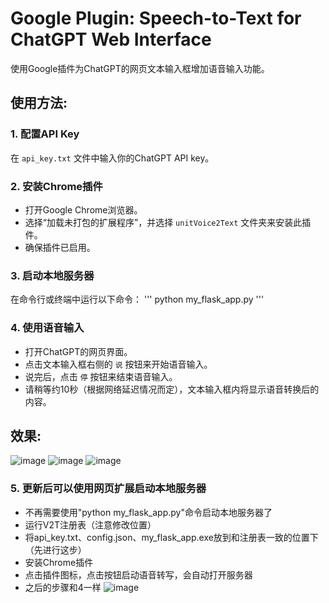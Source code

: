 # Google Plugin: Speech-to-Text for ChatGPT Web Interface

使用Google插件为ChatGPT的网页文本输入框增加语音输入功能。

## 使用方法:

### 1. 配置API Key
在 `api_key.txt` 文件中输入你的ChatGPT API key。

### 2. 安装Chrome插件
- 打开Google Chrome浏览器。
- 选择“加载未打包的扩展程序”，并选择 `unitVoice2Text` 文件夹来安装此插件。
- 确保插件已启用。

### 3. 启动本地服务器
在命令行或终端中运行以下命令：
'''
python my_flask_app.py
'''

### 4. 使用语音输入
- 打开ChatGPT的网页界面。
- 点击文本输入框右侧的 `说` 按钮来开始语音输入。
- 说完后，点击 `停` 按钮来结束语音输入。
- 请稍等约10秒（根据网络延迟情况而定），文本输入框内将显示语音转换后的内容。

## 效果:
![image](https://github.com/xiayang-cmd/google-Plugin-Speech-to-Text-chatgpt-web/assets/62921464/c7786d4b-64df-4d8f-8b4c-5cab7c81f38f)
![image](https://github.com/xiayang-cmd/google-Plugin-Speech-to-Text-chatgpt-web/assets/62921464/256f2c93-7a80-4486-ab4d-a6a591dc9d09)
![image](https://github.com/xiayang-cmd/google-Plugin-Speech-to-Text-chatgpt-web/assets/62921464/9de3b550-e748-4b35-a722-e3a2128afff9)

### 5. 更新后可以使用网页扩展启动本地服务器
- 不再需要使用"python my_flask_app.py"命令启动本地服务器了
- 运行V2T注册表（注意修改位置）
- 将api_key.txt、config.json、my_flask_app.exe放到和注册表一致的位置下（先进行这步）
- 安装Chrome插件
- 点击插件图标，点击按钮启动语音转写，会自动打开服务器
- 之后的步骤和4一样
![image](https://github.com/xiayang-cmd/google-Plugin-Speech-to-Text-chatgpt-web/assets/62921464/fb0d051e-e84e-4918-892b-1c829a65e9ef)


